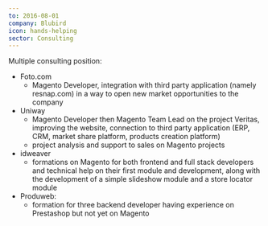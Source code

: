 ```yaml
---
to: 2016-08-01
company: Blubird
icon: hands-helping
sector: Consulting
---
```

Multiple consulting position:
- Foto.com
    - Magento Developer, integration with third party application (namely resnap.com) in a way to open new market opportunities to the company
- Uniway
    - Magento Developer then Magento Team Lead on the project Veritas, improving the website, connection to third party application (ERP, CRM, market share platform, products creation platform)
    - project analysis and support to sales on Magento projects
- idweaver
    - formations on Magento for both frontend and full stack developers and technical help on their first module and development, along with the development of a simple slideshow module and a store locator module
- Produweb:
    - formation for three backend developer having experience on Prestashop but not yet on Magento